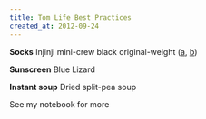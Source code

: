 ```yaml
---
title: Tom Life Best Practices
created_at: 2012-09-24
---
```


**Socks** Injinji mini-crew black original-weight ([a](socks-a.png), [b](socks-b.png))

**Sunscreen** Blue Lizard

**Instant soup** Dried split-pea soup

See my notebook for more

